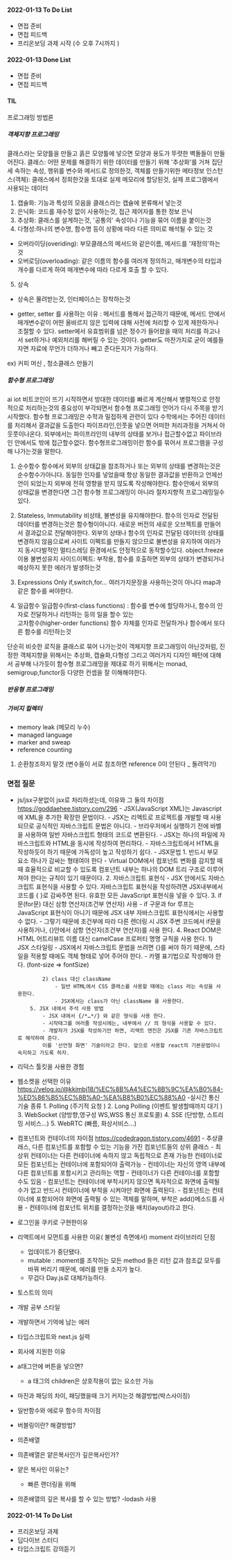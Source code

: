 #### 2022-01-13 To Do List

- 면접 준비
- 면접 피드백
- 프리온보딩 과제 시작 (수 오후 7시까지 )

#### 2022-01-13 Done List

- 면접 준비
- 면접 피드백

#### TIL

프로그래밍 방법론

##### 객체지향 프로그래밍

클래스라는 모양틀을 만들고 흙은 모양틀에 넣으면 모양과 용도가 뚜렷한 벽돌들이 만들어진다.
클래스: 어떤 문제를 해결하기 위한 데이터를 만들기 위해 '추상화'를 거쳐 집단세 속하는 속성, 행위를 변수와 메서드로 정의한것, 객체를 만들기위한 메타정보
인스턴스(객체): 클래스에서 정희한것을 토대로 실제 메모리에 할당된것, 실제 프로그램에서 사용되는 데이터

1. 캡슐화: 기능과 특성의 모음을 클래스라는 캡슐에 분류해서 넣는것
2. 은닉화: 코드를 재수정 없이 사용하는것, 접근 제어자를 통한 정보 은닉
3. 추상화: 클래스를 설계하는것, '공통의' 속성이나 기능을 묶어 이름을 붙이는것
4. 다형성:하나의 변수명, 함수명 등이 상황에 따라 다른 의미로 해석될 수 있는 것

- 오버라이딩(overiding): 부모클래스의 메서드와 같은이름, 메서드를 '재정의'하는것
- 오버로딩(overloading): 같은 이름의 함수를 여러개 정의하고, 매개변수의 타입과 개수를 다르게 하여 매개변수에 따라 다르게 호출 할 수 있다.

5. 상속

- 상속은 물려받는것, 인터페이스는 장착하는것

- getter, setter 를 사용하는 이유 : 메서드를 통해서 접근하기 때문에, 메서드 안에서 매개변수같이 어떤 올바르지 않은 입력에 대해 사전에 처리할 수 있게 제한하거나 조절할 수 있다.
  setter에서 유효범위를 넘은 정수가 들어왔을 때의 처리를 하고나서 set하거나 예외처리를 해버릴 수 있는 것이다.
  getter도 마찬가지로 굳이 예를들자면 자료에 무언가 더하거나 빼고 준다든지가 가능하다.

ex) 커피 머신 , 청소클래스 만들기

##### 함수형 프로그래밍

ai iot 비트코인이 뜨기 시작하면서 방대한 데이터를 빠르게 계산해서 병렬적으로 안정적으로 처리하는것의 중요성이 부각되면서 함수형 프로그래밍 언어가 다시 주목을 받기 시작했다.
함수형 프로그래밍은 수학과 밀접하게 관련이 있다
수학에서는 주어진 데이터를 처리해서 결과값을 도출한다
파이프라인,인풋을 넣으면 어떠한 처리과정을 거쳐서 아웃풋이나온다.
외부에서는 파이프라인의 내부의 상태를 보거나 접근할수없고 파이브라인 안에서도 밖에 접근할수없다.
함수형프로그래밍이란 함수를 묶어서 프로그램을 구성해 나가는것을 말한다.

1. 순수함수
   함수에서 외부의 상태값을 참조하거나 또는 외부의 상태를 변경하는것은 순수함수가아니다.
   동일한 인자를 넣었을때 항상 동일한 결과값을 반환하고 언제선언이 되었는지 외부에 전혀 영향을 받지 않도록 작성해야한다.
   함수안에서 외부의 상태값을 변경한다면 그건 함수형 프로그래밍이 아니라 절차지향적 프로그래밍일수있다.
2. Stateless, Immutability 비상태, 불변성을 유지해야한다.
   함수의 인자로 전달된 데이터를 변경하는것은 함수형이아니다.
   새로운 버전의 새로운 오브젝트를 만들어서 결과값으로 전달해야한다.
   외부의 상태나 함수의 인자로 전달된 데이터의 상태를 변경하지 않음으로써 사이트 이펙트를 만들지 않으므로 불변성을 유지하여 여러가지 동시다발적인 멀티스레딩 환경에서도 안정적으로 동작할수있다.
   object.freeze이용 불변성유지
   사이드이펙트: 부작용, 함수를 호출하면 외부의 상태가 변경되거나 예상하지 못한 에러가 발생하는것

3. Expressions Only
   if,switch,for... 여러가지문장을 사용하는것이 아니다
   map과 같은 함수를 써야한다.

4. 일급함수
   일급함수(first-class functions) : 함수를 변수에 할당하거나, 함수의 인자로 전달하거나 리턴하는 등의 일을 할수 있는  
   고차함수(higher-order functions) 함수 자체를 인자로 전달하거나 함수에서 또다른 함수를 리턴하는것

단순히 비슷한 로직을 클래스로 묶어 나가는것이 객체지향 프로그래밍이 아닌것처럼, 진정한 객체지향을 위해서는 추상화, 캡슐화,다형성 그리고 여러가지 디자인 패턴에 대해서 공부해 나가듯이
함수형 프로그래밍을 제대로 하기 위해서는 monad, semigroup,functor등 다양한 컨셉을 잘 이해해야한다.

##### 반응형 프로그래밍

##### 가비지 컬렉터

- memory leak (메모리 누수)
- managed language
- marker and sweap
- reference counting

1. 순환참조하지 말것 (변수들이 서로 참조하면 reference 0이 안된다 \_ 돌려막기)

### 면접 질문

- js/jsx구분없이 jsx로 처리하셨는데, 이유와 그 둘의 차이점
  https://goddaehee.tistory.com/296 - JSX(JavaScript XML)는 Javascript에 XML을 추가한 확장한 문법이다. - JSX는 리액트로 프로젝트를 개발할 때 사용되므로 공식적인 자바스크립트 문법은 아니다. - 브라우저에서 실행하기 전에 바벨을 사용하여 일반 자바스크립트 형태의 코드로 변환된다. - JSX는 하나의 파일에 자바스크립트와 HTML을 동시에 작성하여 편리하다. - 자바스크립트에서 HTML을 작성하듯이 하기 때문에 가독성이 높고 작성하기 쉽다. - JSX문법 1. 반드시 부모 요소 하나가 감싸는 형태여야 한다 - Virtual DOM에서 컴포넌트 변화를 감지할 때 때 효율적으로 비교할 수 있도록 컴포넌트 내부는 하나의 DOM 트리 구조로 이루어져야 한다는 규칙이 있기 때문이다. 2. 자바스크립트 표현식 - JSX 안에서도 자바스크립트 표현식을 사용할 수 있다. 자바스크립트 표현식을 작성하려면 JSX내부에서 코드를 { }로 감싸주면 된다.
  유효한 모든 JavaScript 표현식을 넣을 수 있다. 3. if문(for문) 대신 삼항 연산자(조건부 연산자) 사용 - if 구문과 for 루프는 JavaScript 표현식이 아니기 때문에 JSX 내부 자바스크립트 표현식에서는 사용할 수 없다. - 그렇기 때문에 조건부에 따라 다른 렌더링 시 JSX 주변 코드에서 if문을 사용하거나, {}안에서 삼항 연산자(조건부 연산자)를 사용 한다. 4. React DOM은 HTML 어트리뷰트 이름 대신 camelCase 프로퍼티 명명 규칙을 사용 한다. 1) JSX 스타일링 - JSX에서 자바스크립트 문법을 쓰려면 {}를 써야 하기 때문에, 스타일을 적용할 때에도 객체 형태로 넣어 주어야 한다. - 카멜 표기법으로 작성해야 한다. (font-size => fontSize)

              2) class 대신 className
                  - 일반 HTML에서 CSS 클래스를 사용할 때에는 class 라는 속성을 사용한다.
                  - JSX에서는 class가 아닌 className 을 사용한다.
          5. JSX 내에서 주석 사용 방법
              - JSX 내에서 {/*…*/} 와 같은 형식을 사용 한다.
              - 시작태그를 여러줄 작성시에는, 내부에서 // 의 형식을 사용할 수 있다.
              - 개발자가 JSX를 작성하기만 하면, 리액트 엔진은 JSX를 기존 자바스크립트로 해석하여 준다.
              이를 '선언형 화면' 기술이라고 한다. 앞으로 사용할 react의 기본문법이니 숙지하고 가도록 하자.

- 리덕스 툴킷을 사용한 경험

- 웹소켓을 선택한 이유
  https://velog.io/@kkimbj18/%EC%8B%A4%EC%8B%9C%EA%B0%84-%ED%86%B5%EC%8B%A0-%EA%B8%B0%EC%88%A0 -실시간 통신 기술 종류 1. Polling (주기적 요청 ) 2. Long Polling (이벤트 발생할때까지 대기 ) 3. WebSocket (양방향,영구성 WS,WSS 통신 프로토콜) 4. SSE (단방향, 스트리밍 서비스...) 5. WebRTC (빠름, 화상서비스...)

- 컴포넌트와 컨테이너의 차이점
  https://codedragon.tistory.com/4691 - 추상클래스, 다른 컴포넌트를 포함할 수 있는 기능을 가진 컴포넌트들의 상위 클래스 - 최상위 컨테이너는 다른 컨테이너에 속하지 않고 독립적으로 존재 가능한 컨테이너로 모든 컴포넌트는 컨테이너에 포함되어야 출력가능 - 컨테이너는 자신의 영역 내부에 다른 컴포넌트를 포함시키고 관리하는 역할 - 컨테이너가 다른 컨테이너를 포함할 수도 있음 - 컴포넌트는 컨테이너에 부착시키지 않으면 독자적으로 화면에 출력될 수가 없고 반드시 컨테이너에 부착을 시켜야만 화면에 출력된다. - 컴포넌트는 컨테이너에 포함되어야 화면에 출력될 수 있는 객체를 말하며, 부착은 add()메소드를 사용 - 컨테이너에 컴포넌트 위치를 결정하는것을 배치(layout)라고 한다.

- 로그인을 쿠키로 구현한이유

- 리액트에서 모먼트를 사용한 이유( 불변성 측면에서)
  moment 라이브러리 단점

  - 업데이트가 중단됐다.
  - mutable : moment를 조작하는 모든 method 들은 리턴 값과 참조값 모두를 바꿔 버리기 때문에, 에러를 만들 소지가 높다.
  - 무겁다
    Day.js로 대체가능하다.

- 토스트의 의미
- 개발 공부 스타일
- 개발하면서 기억에 남는 에러
- 타입스크립트와 next.js 실력
- 회사에 지원한 이유
- a태그안에 버튼을 넣으면?

  - a 태그의 children은 상호작용이 없는 요소만 가능

- 마진과 패딩의 차이, 패딩했을때 크기 커지는것 해결방법(박스사이징)
- 일반함수와 에로우 함수의 차이점
- 버블링이란? 해결방법?
- 의존배열
- 의존배열은 얕은복사인가 깊은복사인가?
- 얕은 복사인 이유는?

  - 빠른 랜더링을 위해

- 의존배열의 깊은 복사를 할 수 있는 방법?
  -lodash 사용

#### 2022-01-14 To Do List

- 프리온보딩 과제
- 딥다이브 스터디
- 타입스크립트 강의듣기
